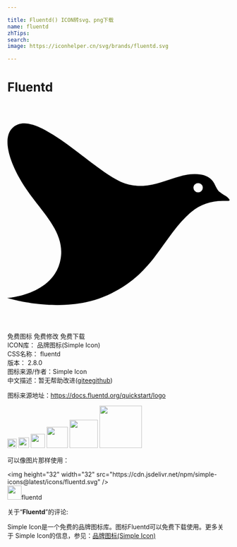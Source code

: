 ```yaml
---

title: Fluentd() ICON转svg、png下载
name: fluentd
zhTips: 
search: 
image: https://iconhelper.cn/svg/brands/fluentd.svg

---
```


# Fluentd  <small style="font-size: 60%;font-weight: 100"></small>

<div id="svg" class="svg-wrap">
<svg role="img" viewBox="0 0 24 24" xmlns="http://www.w3.org/2000/svg"><title>Fluentd icon</title><path d="M1.83 2.195C1.279 2.191.8 2.377.425 2.82-.429 3.823.03 6.135 1.787 8.917l.02.028a10.177 10.177 0 0 0 .197.297c1.733 2.579 4.249 4.677 3.743 7.586a4.28 4.28 0 0 1-.599 1.564C3.615 20.797.003 21.047.003 21.047l.042.001-.045.005s4.355 1.344 8.533.438c.598-.13 1.192-.305 1.769-.537a12.331 12.331 0 0 0 .023-.01c.343-.138.667-.284.975-.437a12.331 12.331 0 0 0 .282-.145c.285-.15.556-.306.814-.467a12.331 12.331 0 0 0 .152-.095c.316-.204.61-.416.888-.635a12.331 12.331 0 0 0 .146-.116c.164-.134.323-.27.476-.407a12.331 12.331 0 0 0 .123-.105l.036-.04c.008-.008.015-.016.024-.023a12.842 12.842 0 0 0 .86-.888c.05-.056.1-.112.148-.169.059-.068.118-.135.175-.203l.1-.123c.127-.154.25-.31.372-.465l.032-.042c.679-.88 1.28-1.779 1.933-2.639l.216-.278c.294-.374.6-.74.932-1.091l.03-.031c.108-.114.22-.226.334-.337l.07-.067a10.997 10.997 0 0 1 .264-.243c.036-.032.072-.065.109-.096a5.003 5.003 0 0 1 .374-.293c.012-.01.025-.018.038-.027a5.003 5.003 0 0 1 .85-.48l-.065.03.022-.01.06-.027a5.623 5.623 0 0 1 1.63-.412h.001a5.623 5.623 0 0 1 .533-.026h.07a5.623 5.623 0 0 1 .115.002l.428-.003a.204.204 0 0 0 .088-.016c.062-.03.047-.102-.012-.186a1.38 1.38 0 0 0-.39-.343 3.688 3.688 0 0 1-.098-.052 3.871 3.871 0 0 1-.036-.022 3.688 3.688 0 0 1-.256-.161 3.871 3.871 0 0 1-.129-.096 3.688 3.688 0 0 1-.193-.15c-.205-.2-.432-.733-.523-.888a2.05 2.05 0 0 0-.24-.33c-.272-.306-.665-.533-1.302-.615-.891-.115-1.727.072-2.565.333l.1-.035c-1.168.354-2.334.87-3.655.94h-.04a5.553 5.553 0 0 1-.668-.01l-.06-.004a5.473 5.473 0 0 1-1.16-.233c-1.312-.412-3.154-1.88-5.047-3.316a113.017 113.017 0 0 0-.651-.49 51.56 51.56 0 0 0-.789-.58l-.222-.155-.236-.166-.086-.06a17.622 17.622 0 0 0-1.612-.997l-.019-.01a10.036 10.036 0 0 0-.367-.186c-.039-.019-.078-.035-.117-.053a7.732 7.732 0 0 0-.548-.23l-.05-.017a5.023 5.023 0 0 0-.316-.101l-.026-.007a3.055 3.055 0 0 0-.816-.125zM20.6 8.641a.504.5 0 0 1 .505.5.504.5 0 0 1-.505.5.504.5 0 0 1-.504-.5.504.5 0 0 1 .504-.5z"/></svg>
</div>
<detail full-name='fluentd'></detail>

<div class="detail-page">
<p>
<span><span class="badge-success badge">免费图标</span> <span class="badge-success badge">免费修改</span>  <span class="badge-success badge">免费下载</span> </span>
<br/>
<span>
ICON库：
<span class="badge-secondary badge">品牌图标(Simple Icon)</span> 
</span>
<br/>
<span>
CSS名称：
<span class="badge-secondary badge">fluentd</span> 
</span>

<br/>
<span>
版本：
<span class="badge-secondary badge">2.8.0</span> 
</span>
<br/>
<span>图标来源/作者：<span class="badge-light badge">Simple Icon</span></span> 
<br/>
<span class="zh-detail">中文描述：暂无<span class="help-link"><span>帮助改进</span>(<a href="https://gitee.com/liuwave/icon-helper/edit/master/json/brands/fluentd.json" target="_blank" rel="noopener noreferrer">gitee</a><a href="https://github.com/liuwave/icon-helper/edit/master/json/brands/fluentd.json" target="_blank" rel="noopener noreferrer">github</a></span>)</span><br/>
</p>
</div><div class="description description alert alert-light"><p>图标来源地址：<a href="https://docs.fluentd.org/quickstart/logo" target="_blank" rel="noopener noreferrer">https://docs.fluentd.org/quickstart/logo</a></p></div>
<div class="alert alert-dark">
<img height="21" width="21" src="https://cdn.jsdelivr.net/npm/simple-icons@latest/icons/fluentd.svg" />
<img height="24" width="24" src="https://cdn.jsdelivr.net/npm/simple-icons@latest/icons/fluentd.svg" />
<img height="32" width="32" src="https://cdn.jsdelivr.net/npm/simple-icons@latest/icons/fluentd.svg" />
<img height="48" width="48" src="https://cdn.jsdelivr.net/npm/simple-icons@latest/icons/fluentd.svg" />
<img height="64" width="64" src="https://cdn.jsdelivr.net/npm/simple-icons@latest/icons/fluentd.svg" />
<img height="96" width="96" src="https://cdn.jsdelivr.net/npm/simple-icons@latest/icons/fluentd.svg" />

</div>
<div>
  <p>可以像图片那样使用：    
  </p>
  <div class="alert alert-primary" style="font-size: 14px">
    &lt;img height="32" width="32" src="https://cdn.jsdelivr.net/npm/simple-icons@latest/icons/fluentd.svg" /&gt;
    <copy-btn content='<img height="32" width="32" src="https://cdn.jsdelivr.net/npm/simple-icons@latest/icons/fluentd.svg" />'></copy-btn>
  </div>
  <div class="alert alert-secondary">
    <img height="32" width="32" src="https://cdn.jsdelivr.net/npm/simple-icons@latest/icons/fluentd.svg" />fluentd
    <copy-btn content="fluentd" btn-title="复制图标名称"></copy-btn>
  </div>
</div>
<div class="icon-detail__container">
<p>关于“<b>Fluentd</b>”的评论:</p>
</div>
<Vssue title="关于“Fluentd”的评论" />
<div><p>Simple Icon是一个免费的品牌图标库。图标Fluentd可以免费下载使用。更多关于  Simple Icon的信息，参见：<a target="_blank" href="https://iconhelper.cn/brands.html">品牌图标(Simple Icon)</a>
</p></div>
